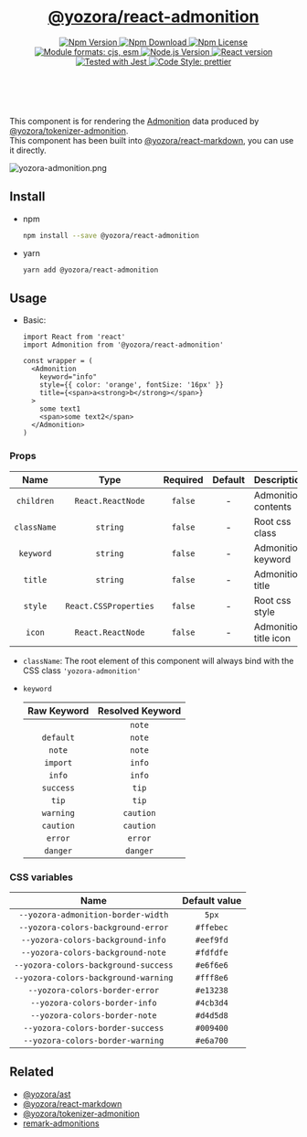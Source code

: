 <header>
  <h1 align="center">
    <a href="https://github.com/yozorajs/yozora-react/tree/release-2.x.x/packages/react-admonition#readme">@yozora/react-admonition</a>
  </h1>
  <div align="center">
    <a href="https://www.npmjs.com/package/@yozora/react-admonition">
      <img
        alt="Npm Version"
        src="https://img.shields.io/npm/v/@yozora/react-admonition.svg"
      />
    </a>
    <a href="https://www.npmjs.com/package/@yozora/react-admonition">
      <img
        alt="Npm Download"
        src="https://img.shields.io/npm/dm/@yozora/react-admonition.svg"
      />
    </a>
    <a href="https://www.npmjs.com/package/@yozora/react-admonition">
      <img
        alt="Npm License"
        src="https://img.shields.io/npm/l/@yozora/react-admonition.svg"
      />
    </a>
    <a href="#install">
      <img
        alt="Module formats: cjs, esm"
        src="https://img.shields.io/badge/module_formats-cjs%2C%20esm-green.svg"
      />
    </a>
    <a href="https://github.com/nodejs/node">
      <img
        alt="Node.js Version"
        src="https://img.shields.io/node/v/@yozora/react-admonition"
      />
    </a>
    <a href="https://github.com/facebook/react">
      <img
        alt="React version"
        src="https://img.shields.io/npm/dependency-version/@yozora/react-admonition/peer/react"
      />
    </a>
    <a href="https://github.com/facebook/jest">
      <img
        alt="Tested with Jest"
        src="https://img.shields.io/badge/tested_with-jest-9c465e.svg"
      />
    </a>
    <a href="https://github.com/prettier/prettier">
      <img
        alt="Code Style: prettier"
        src="https://img.shields.io/badge/code_style-prettier-ff69b4.svg?style=flat-square"
      />
    </a>
  </div>
</header>
<br/>

This component is for rendering the [Admonition][@yozora/ast] data produced by
[@yozora/tokenizer-admonition][].\
This component has been built into [@yozora/react-markdown][], you can use it directly.

![yozora-admonition.png][]


## Install

* npm

  ```bash
  npm install --save @yozora/react-admonition
  ```

* yarn

  ```bash
  yarn add @yozora/react-admonition
  ```


## Usage

* Basic:

  ```tsx
  import React from 'react'
  import Admonition from '@yozora/react-admonition'

  const wrapper = (
    <Admonition 
      keyword="info"
      style={{ color: 'orange', fontSize: '16px' }}
      title={<span>a<strong>b</strong></span>}
    >
      some text1
      <span>some text2</span>
    </Admonition>
  )
  ```

### Props

Name        | Type                  | Required  | Default | Description
:----------:|:---------------------:|:---------:|:-------:|:-------------
`children`  | `React.ReactNode`     | `false`   | -       | Admonition contents
`className` | `string`              | `false`   | -       | Root css class
`keyword`   | `string`              | `false`   | -       | Admonition keyword
`title`     | `string`              | `false`   | -       | Admonition title
`style`     | `React.CSSProperties` | `false`   | -       | Root css style
`icon`      | `React.ReactNode`     | `false`   | -       | Admonition title icon

* `className`: The root element of this component will always bind with the
  CSS class `'yozora-admonition'`

* `keyword`

  Raw Keyword     | Resolved Keyword 
  :--------------:|:---------------:
  ` `             | `note`
  `default`       | `note`
  `note`          | `note`
  `import`        | `info`
  `info`          | `info`
  `success`       | `tip`
  `tip`           | `tip`
  `warning`       | `caution`
  `caution`       | `caution`
  `error`         | `error`
  `danger`        | `danger`

### CSS variables

Name                                  | Default value
:------------------------------------:|:----------------:
`--yozora-admonition-border-width`    | `5px`
`--yozora-colors-background-error`    | `#ffebec`
`--yozora-colors-background-info`     | `#eef9fd`
`--yozora-colors-background-note`     | `#fdfdfe`
`--yozora-colors-background-success`  | `#e6f6e6`
`--yozora-colors-background-warning`  | `#fff8e6`
`--yozora-colors-border-error`        | `#e13238`
`--yozora-colors-border-info`         | `#4cb3d4`
`--yozora-colors-border-note`         | `#d4d5d8`
`--yozora-colors-border-success`      | `#009400`
`--yozora-colors-border-warning`      | `#e6a700`


## Related

* [@yozora/ast][]
* [@yozora/react-markdown][]
* [@yozora/tokenizer-admonition][]
* [remark-admonitions][]

[yozora-admonition.png]: https://github.com/yozorajs/yozora-react/raw/main/packages/react-admonition/doc/yozora-admonition.png

[@yozora/ast]: https://www.npmjs.com/package/@yozora/ast#admonition
[@yozora/react-markdown]: https://www.npmjs.com/package/@yozora/react-markdown
[@yozora/tokenizer-admonition]: https://www.npmjs.com/package/@yozora/tokenizer-admonition
[remark-admonitions]: https://github.com/elviswolcott/remark-admonitions
